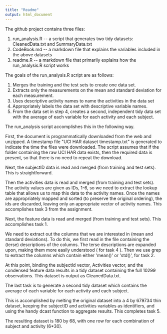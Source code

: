 ```yaml
---
title: "Readme"
output: html_document
---
```


The github project contains three files:


1. run_analysis.R -- a script that generates two tidy datasets: CleanedData.txt and SummaryData.txt
2. CodeBook.md -- a markdown file that explains the variables included in the above datasets
3. readme.R -- a markdown file that primarily explains how the run_analysis.R script works


The goals of the run_analysis.R script are as follows:

1. Merges the training and the test sets to create one data set.
2. Extracts only the measurements on the mean and standard deviation for each measurement. 
3. Uses descriptive activity names to name the activities in the data set
4. Appropriately labels the data set with descriptive variable names. 
5. From the data set in step 4, creates a second, independent tidy data set with the average of each variable for each activity and each subject.

The run_analysis script accomplishes this in the following way.

First, the document is programmatically downloaded from the web and unzipped. A timestamp file "UCI HAR dataset timestamp.txt" is generated to indicate the time the files were downloaded. The script assumes that if the folder containing the raw UCI HAR data exists, then the required data is present, so that there is no need to repeat the download.

Next, the subjectID data is read and merged (from training and test sets). This is straightforward.

Then the activities data is read and merged (from training and test sets). 
The activity values are given as IDs, 1-6, so we need to extract the lookup table that allows us to map this data to the activity names. Once the names are appropriately mapped and sorted (to preserve the original ordering), the ids are discarded, leaving only an appropriate vector of activity names. This accomplishes task 3 from the assignment.

Next, the feature data is read and merged (from training and test sets). This accomplishes task 1.

We need to extract out the columns that we are interested in (mean and standard deviations). To do this, we first read in the file containing the (terse) descriptions of the columns. The terse descriptions are expanded upon, making them more easily understood ( for task 4 ). Then we use grep to extract the columns which contain either 'mean()' or 'std()', for task 2.

At this point, binding the subjectId vector, Activities vector, and the condensed feature data results in a tidy dataset containing the full 10299 observations. This dataset is output as CleanedData.txt.

The last task is to generate a second tidy dataset which contains the average of each variable for each activity and each subject.

This is accomplished by melting the original dataset into a 4 by 679734 thin dataset, keeping the subjectID and activities variables as identifiers, and using the handy dcast function to aggregate results. This completes task 5.

The resulting dataset is 180 by 68, with one row for each combination of subject and activity (6*30).



